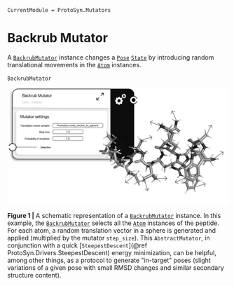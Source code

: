 ```@meta
CurrentModule = ProtoSyn.Mutators
```

# Backrub Mutator

A [`BackrubMutator`](@ref) instance changes a [`Pose`](@ref) [`State`](@ref) by introducing random translational movements in the [`Atom`](@ref) instances.

```@docs
BackrubMutator
```

![ProtoSyn Backrub Mutator](../../../assets/ProtoSyn-backrub-mutator.png)

**Figure 1 |** A schematic representation of a [`BackrubMutator`](@ref) instance. In this example, the [`BackrubMutator`](@ref) selects all the [`Atom`](@ref) instances of the peptide. For each atom, a random translation vector in a sphere is generated and applied (multiplied by the mutator `step_size`). This `AbstractMutator`, in conjunction with a quick [`SteepestDescent`](@ref ProtoSyn.Drivers.SteepestDescent) energy minimization, can be helpful, among other things, as a protocol to generate "in-target" poses (slight variations of a given pose with small RMSD changes and similar secondary structure content).